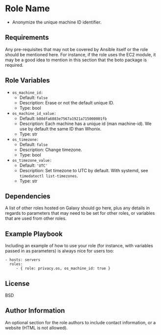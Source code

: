 Role Name
=========

+ Anonymize the unique machine ID identifier.

Requirements
------------

Any pre-requisites that may not be covered by Ansible itself or the role should be mentioned here. For instance, if the role uses the EC2 module, it may be a good idea to mention in this section that the boto package is required.

Role Variables
--------------

- `os_machine_id:`
   - Default: `false`
   - Description: Erase or not the default unique ID.
   - Type: bool
- `os_machine_id_value:`
   - Default: `b08dfa6083e7567a1921a715000001fb`
   - Description: Each machine has a unique id (man machine-id). We use by default the same ID than Whonix.
   - Type: str
- `os_timezone:`
   - Default: `false`
   - Description: Change timezone.
   - Type: bool
- `os_timezone_value:`
   - Default: `'UTC'`
   - Description: Set timezone to UTC by default. With systemd, see `timedatectl list-timezones`.
   - Type: str

Dependencies
------------

A list of other roles hosted on Galaxy should go here, plus any details in regards to parameters that may need to be set for other roles, or variables that are used from other roles.

Example Playbook
----------------

Including an example of how to use your role (for instance, with variables passed in as parameters) is always nice for users too:

    - hosts: servers
      roles:
         - { role: privacy.os, os_machine_id: true }

License
-------

BSD

Author Information
------------------

An optional section for the role authors to include contact information, or a website (HTML is not allowed).
